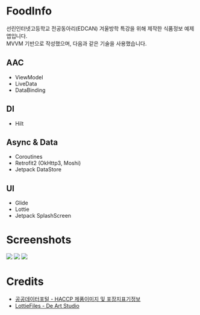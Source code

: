 # FoodInfo
선린인터넷고등학교 전공동아리(EDCAN) 겨울방학 특강을 위해 제작한 식품정보 예제 앱입니다.  
MVVM 기반으로 작성했으며, 다음과 같은 기술을 사용했습니다.

## AAC
- ViewModel
- LiveData
- DataBinding

## DI
- Hilt

## Async & Data
- Coroutines
- Retrofit2 (OkHttp3, Moshi)
- Jetpack DataStore

## UI
- Glide
- Lottie
- Jetpack SplashScreen

# Screenshots
![](images/img1.gif)
![](images/img2.gif)
![](images/img3.gif)

# Credits
- [공공데이터포털 - HACCP 제품이미지 및 포장지표기정보](https://www.data.go.kr/tcs/dss/selectApiDataDetailView.do?publicDataPk=15033307)
- [LottieFiles - De Art Studio](https://lottiefiles.com/deartstudio)
